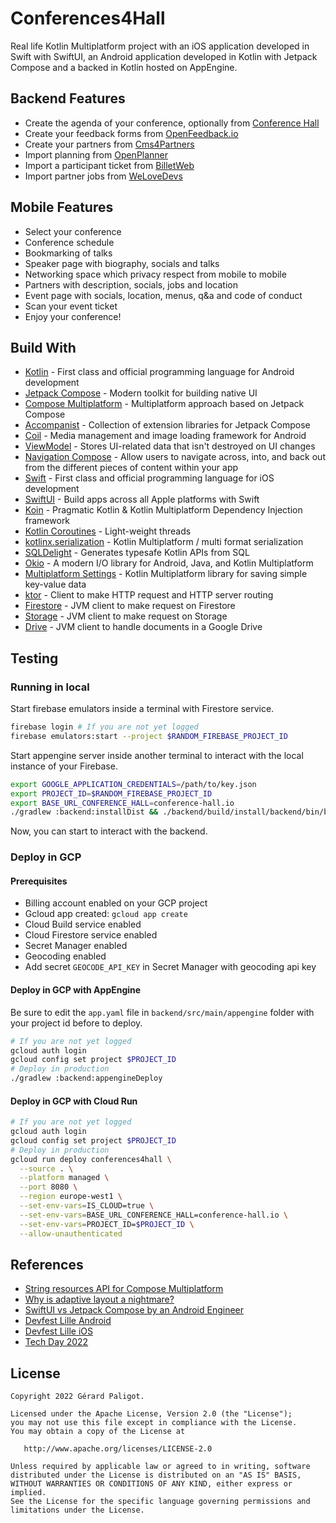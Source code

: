 # Conferences4Hall

Real life Kotlin Multiplatform project with an iOS application
developed in Swift with SwiftUI, an Android application developed
in Kotlin with Jetpack Compose and a backed in Kotlin hosted on
AppEngine.

## Backend Features

* Create the agenda of your conference, optionally from [Conference Hall](https://github.com/bpetetot/conference-hall)
* Create your feedback forms from [OpenFeedback.io](https://github.com/HugoGresse/open-feedback)
* Create your partners from [Cms4Partners](https://github.com/GDG-Lille/cms4partners)
* Import planning from [OpenPlanner](https://openplanner.fr/)
* Import a participant ticket from [BilletWeb](https://www.billetweb.fr/)
* Import partner jobs from [WeLoveDevs](https://welovedevs.com/)

## Mobile Features

* Select your conference
* Conference schedule
* Bookmarking of talks
* Speaker page with biography, socials and talks
* Networking space which privacy respect from mobile to mobile
* Partners with description, socials, jobs and location
* Event page with socials, location, menus, q&a and code of conduct
* Scan your event ticket
* Enjoy your conference!

## Build With

* [Kotlin](https://kotlinlang.org/) - First class and official programming language for Android development
* [Jetpack Compose](https://developer.android.com/jetpack/compose) - Modern toolkit for building native UI
* [Compose Multiplatform](https://www.jetbrains.com/lp/compose-multiplatform/) - Multiplatform approach based on Jetpack Compose
* [Accompanist](https://github.com/google/accompanist) - Collection of extension libraries for Jetpack Compose
* [Coil](https://github.com/coil-kt/coil) - Media management and image loading framework for Android
* [ViewModel](https://developer.android.com/topic/libraries/architecture/viewmodel) - Stores UI-related data that isn't destroyed on UI changes
* [Navigation Compose](https://developer.android.com/jetpack/compose/navigation) - Allow users to navigate across, into, and back out from the different pieces of content within your app
* [Swift](https://www.swift.org/) - First class and official programming language for iOS development
* [SwiftUI](https://developer.apple.com/xcode/swiftui/) - Build apps across all Apple platforms with Swift
* [Koin](https://insert-koin.io/) - Pragmatic Kotlin & Kotlin Multiplatform Dependency Injection framework
* [Kotlin Coroutines](https://kotlinlang.org/docs/coroutines-guide.html) - Light-weight threads
* [kotlinx.serialization](https://github.com/Kotlin/kotlinx.serialization) - Kotlin Multiplatform / multi format serialization
* [SQLDelight](https://github.com/cashapp/sqldelight) - Generates typesafe Kotlin APIs from SQL
* [Okio](https://github.com/square/okio) - A modern I/O library for Android, Java, and Kotlin Multiplatform
* [Multiplatform Settings](https://github.com/russhwolf/multiplatform-settings) - Kotlin Multiplatform library for saving simple key-value data
* [ktor](https://github.com/ktorio/ktor) - Client to make HTTP request and HTTP server routing
* [Firestore](https://github.com/googleapis/java-firestore) - JVM client to make request on Firestore
* [Storage](https://github.com/googleapis/java-storage) - JVM client to make request on Storage
* [Drive](https://developers.google.com/drive/api/guides/about-sdk) - JVM client to handle documents in a Google Drive

## Testing

### Running in local

Start firebase emulators inside a terminal with Firestore service.

```bash
firebase login # If you are not yet logged
firebase emulators:start --project $RANDOM_FIREBASE_PROJECT_ID
```

Start appengine server inside another terminal to interact with the
local instance of your Firebase.

```bash
export GOOGLE_APPLICATION_CREDENTIALS=/path/to/key.json
export PROJECT_ID=$RANDOM_FIREBASE_PROJECT_ID
export BASE_URL_CONFERENCE_HALL=conference-hall.io
./gradlew :backend:installDist && ./backend/build/install/backend/bin/backend
```

Now, you can start to interact with the backend.

### Deploy in GCP

#### Prerequisites

* Billing account enabled on your GCP project
* Gcloud app created: `gcloud app create`
* Cloud Build service enabled
* Cloud Firestore service enabled
* Secret Manager enabled
* Geocoding enabled
* Add secret `GEOCODE_API_KEY` in Secret Manager with geocoding api key

#### Deploy in GCP with AppEngine

Be sure to edit the `app.yaml` file in `backend/src/main/appengine` folder with your project id 
before to deploy.

```bash
# If you are not yet logged
gcloud auth login
gcloud config set project $PROJECT_ID
# Deploy in production
./gradlew :backend:appengineDeploy
```

#### Deploy in GCP with Cloud Run

```bash
# If you are not yet logged
gcloud auth login
gcloud config set project $PROJECT_ID
# Deploy in production
gcloud run deploy conferences4hall \
  --source . \
  --platform managed \
  --port 8080 \
  --region europe-west1 \
  --set-env-vars=IS_CLOUD=true \
  --set-env-vars=BASE_URL_CONFERENCE_HALL=conference-hall.io \
  --set-env-vars=PROJECT_ID=$PROJECT_ID \
  --allow-unauthenticated
```

## References

* [String resources API for Compose Multiplatform](https://medium.com/proandroiddev/string-resources-api-for-compose-multiplatform-9e0bf6618506)
* [Why is adaptive layout a nightmare?](https://speakerdeck.com/gerardpaligot/why-is-adaptive-layout-a-nightmare)
* [SwiftUI vs Jetpack Compose by an Android Engineer](https://proandroiddev.com/swiftui-vs-jetpack-compose-by-an-android-engineer-6b48415f36b3)
* [Devfest Lille Android](https://play.google.com/store/apps/details?id=org.gdglille.devfest.android)
* [Devfest Lille iOS](https://apps.apple.com/fr/app/apple-store/id1624758676)
* [Tech Day 2022](https://play.google.com/store/apps/details?id=com.decathlon.tech.day.android)

## License

    Copyright 2022 Gérard Paligot.

    Licensed under the Apache License, Version 2.0 (the "License");
    you may not use this file except in compliance with the License.
    You may obtain a copy of the License at

       http://www.apache.org/licenses/LICENSE-2.0

    Unless required by applicable law or agreed to in writing, software
    distributed under the License is distributed on an "AS IS" BASIS,
    WITHOUT WARRANTIES OR CONDITIONS OF ANY KIND, either express or implied.
    See the License for the specific language governing permissions and
    limitations under the License.
